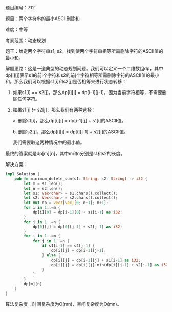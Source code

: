 题目编号：712

题目：两个字符串的最小ASCII删除和

难度：中等

考察范围：动态规划

题干：给定两个字符串s1, s2，找到使两个字符串相等所需删除字符的ASCII值的最小和。

解题思路：这是一道典型的动态规划问题。我们可以定义一个二维数组dp，其中dp[i][j]表示s1的前i个字符和s2的前j个字符相等所需删除字符的ASCII值的最小和。那么我们可以根据s1[i]和s2[j]是否相等来进行状态转移：

1. 如果s1[i] == s2[j]，那么dp[i][j] = dp[i-1][j-1]，因为当前字符相等，不需要删除任何字符。

2. 如果s1[i] != s2[j]，那么我们有两种选择：

   a. 删除s1[i]，那么dp[i][j] = dp[i-1][j] + s1[i]的ASCII值。

   b. 删除s2[j]，那么dp[i][j] = dp[i][j-1] + s2[j]的ASCII值。

   我们需要取这两种情况中的最小值。

最终的答案就是dp[m][n]，其中m和n分别是s1和s2的长度。

解决方案：

```rust
impl Solution {
    pub fn minimum_delete_sum(s1: String, s2: String) -> i32 {
        let m = s1.len();
        let n = s2.len();
        let s1: Vec<char> = s1.chars().collect();
        let s2: Vec<char> = s2.chars().collect();
        let mut dp = vec![vec![0; n+1]; m+1];
        for i in 1..=m {
            dp[i][0] = dp[i-1][0] + s1[i-1] as i32;
        }
        for j in 1..=n {
            dp[0][j] = dp[0][j-1] + s2[j-1] as i32;
        }
        for i in 1..=m {
            for j in 1..=n {
                if s1[i-1] == s2[j-1] {
                    dp[i][j] = dp[i-1][j-1];
                } else {
                    dp[i][j] = dp[i-1][j] + s1[i-1] as i32;
                    dp[i][j] = dp[i][j].min(dp[i][j-1] + s2[j-1] as i32);
                }
            }
        }
        dp[m][n]
    }
}
```

算法复杂度：时间复杂度为O(mn)，空间复杂度为O(mn)。